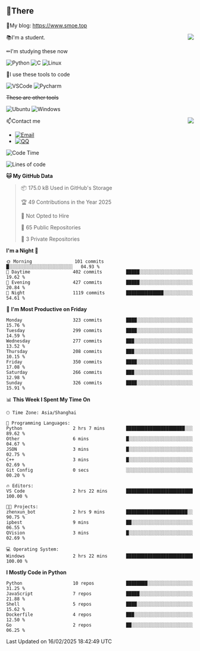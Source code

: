 
## 👏There

📰My blog: https://www.smoe.top

<img align="right" src="https://github-readme-stats.vercel.app/api/top-langs/?username=AkashiCoin"/>


📚I'm a student.

✏I'm studying these now

![Python](https://img.shields.io/badge/-Python-blue?style=flat-square&logo=Python&logoColor=fff)
![C](https://img.shields.io/badge/-C-585858?style=flat-square&logo=C&logoColor=fff)
![Linux](https://img.shields.io/badge/-Linux-black?style=flat-square&logo=Linux&logoColor=fff)

🔨I use these tools to code

![VSCode](https://img.shields.io/badge/-VSCode-blue?style=flat-square&logo=visualstudiocode&logoColor=fff)
![Pycharm](https://img.shields.io/badge/-Pycharm-green?style=flat-square&logo=pycharm&logoColor=fff)

 ~~These are other tools~~

![Ubuntu](https://img.shields.io/badge/-Ubuntu-orange?style=flat-square&logo=Ubuntu&logoColor=fff)
![Windows](https://img.shields.io/badge/-Windows-blue?style=flat-square&logo=Windows&logoColor=fff)

<img align="right" src="https://github-readme-stats.vercel.app/api?username=AkashiCoin" />


📫Contact me

* [![Email](https://img.shields.io/badge/Email-l1040186796@gmail.com-1?style=social&logoColor=fff)](mailto:l1040186796@gmail.com)
* [![QQ](https://img.shields.io/badge/QQ-1040186796-1?style=social&logoColor=fff)](tencent://AddContact/?fromId=45&fromSubId=1&subcmd=all&uin=1040186796&website=www.oicqzone.com)

<!--START_SECTION:waka-->
![Code Time](http://img.shields.io/badge/Code%20Time-1%2C380%20hrs%2029%20mins-blue)

![Lines of code](https://img.shields.io/badge/From%20Hello%20World%20I%27ve%20Written-379.6%20thousand%20lines%20of%20code-blue)

**🐱 My GitHub Data** 

> 📦 175.0 kB Used in GitHub's Storage 
 > 
> 🏆 49 Contributions in the Year 2025
 > 
> 🚫 Not Opted to Hire
 > 
> 📜 65 Public Repositories 
 > 
> 🔑 3 Private Repositories 
 > 
**I'm a Night 🦉** 

```text
🌞 Morning                101 commits         █░░░░░░░░░░░░░░░░░░░░░░░░   04.93 % 
🌆 Daytime                402 commits         █████░░░░░░░░░░░░░░░░░░░░   19.62 % 
🌃 Evening                427 commits         █████░░░░░░░░░░░░░░░░░░░░   20.84 % 
🌙 Night                  1119 commits        ██████████████░░░░░░░░░░░   54.61 % 
```
📅 **I'm Most Productive on Friday** 

```text
Monday                   323 commits         ████░░░░░░░░░░░░░░░░░░░░░   15.76 % 
Tuesday                  299 commits         ████░░░░░░░░░░░░░░░░░░░░░   14.59 % 
Wednesday                277 commits         ███░░░░░░░░░░░░░░░░░░░░░░   13.52 % 
Thursday                 208 commits         ███░░░░░░░░░░░░░░░░░░░░░░   10.15 % 
Friday                   350 commits         ████░░░░░░░░░░░░░░░░░░░░░   17.08 % 
Saturday                 266 commits         ███░░░░░░░░░░░░░░░░░░░░░░   12.98 % 
Sunday                   326 commits         ████░░░░░░░░░░░░░░░░░░░░░   15.91 % 
```


📊 **This Week I Spent My Time On** 

```text
🕑︎ Time Zone: Asia/Shanghai

💬 Programming Languages: 
Python                   2 hrs 7 mins        ██████████████████████░░░   89.62 % 
Other                    6 mins              █░░░░░░░░░░░░░░░░░░░░░░░░   04.67 % 
JSON                     3 mins              █░░░░░░░░░░░░░░░░░░░░░░░░   02.75 % 
C++                      3 mins              █░░░░░░░░░░░░░░░░░░░░░░░░   02.69 % 
Git Config               0 secs              ░░░░░░░░░░░░░░░░░░░░░░░░░   00.20 % 

🔥 Editors: 
VS Code                  2 hrs 22 mins       █████████████████████████   100.00 % 

🐱‍💻 Projects: 
zhenxun_bot              2 hrs 9 mins        ███████████████████████░░   90.75 % 
ipbest                   9 mins              ██░░░░░░░░░░░░░░░░░░░░░░░   06.55 % 
QVision                  3 mins              █░░░░░░░░░░░░░░░░░░░░░░░░   02.69 % 

💻 Operating System: 
Windows                  2 hrs 22 mins       █████████████████████████   100.00 % 
```

**I Mostly Code in Python** 

```text
Python                   10 repos            ████████░░░░░░░░░░░░░░░░░   31.25 % 
JavaScript               7 repos             █████░░░░░░░░░░░░░░░░░░░░   21.88 % 
Shell                    5 repos             ████░░░░░░░░░░░░░░░░░░░░░   15.62 % 
Dockerfile               4 repos             ███░░░░░░░░░░░░░░░░░░░░░░   12.50 % 
Go                       2 repos             ██░░░░░░░░░░░░░░░░░░░░░░░   06.25 % 
```




 Last Updated on 16/02/2025 18:42:49 UTC
<!--END_SECTION:waka-->
